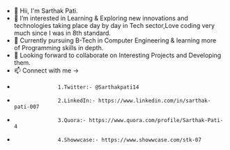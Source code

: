 - 👋 Hii, I'm Sarthak Pati.
- 👀 I’m interested in Learning & Exploring new innovations and technologies taking place day by day in Tech sector,Love coding very much since I was in 8th standard.
- 🌱 Currently pursuing B-Tech in Computer Engineering & learning more of Programming skills in depth.
- 💞️ Looking forward to collaborate on Interesting Projects and Developing them.
- 📫 Connect with me ->
-                   1.Twitter:- @Sarthakpati14
-                   2.LinkedIn:- https://www.linkedin.com/in/sarthak-pati-007
-                   3.Quora:- https://www.quora.com/profile/Sarthak-Pati-4
-                   4.Showwcase:- https://www.showwcase.com/stk-07
